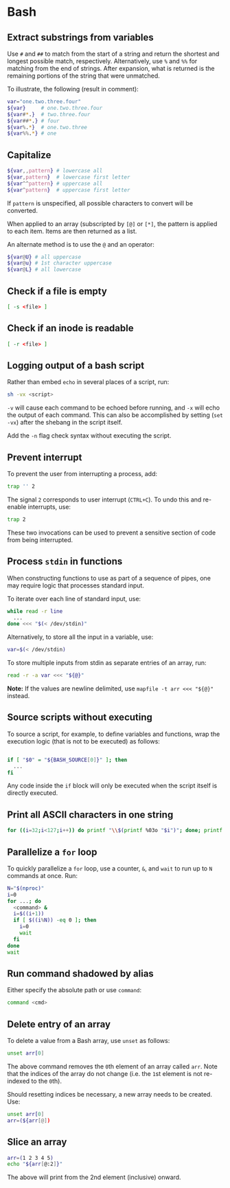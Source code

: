 # Bash

## Extract substrings from variables

Use `#` and `##` to match from the start of a string and return the shortest and
longest possible match, respectively. Alternatively, use `%` and `%%` for
matching from the end of strings. After expansion, what is returned is the
remaining portions of the string that were unmatched.

To illustrate, the following (result in comment):

```bash
var="one.two.three.four"
${var}     # one.two.three.four
${var#*.}  # two.three.four
${var##*.} # four
${var%.*}  # one.two.three
${var%%.*} # one
```

## Capitalize

```bash
${var,,pattern} # lowercase all
${var,pattern}  # lowercase first letter
${var^^pattern} # uppercase all
${var^pattern}  # uppercase first letter
```

If `pattern` is unspecified, all possible characters to convert will be
converted.

When applied to an array (subscripted by `[@]` or `[*]`, the pattern is applied
to each item. Items are then returned as a list.

An alternate method is to use the `@` and an operator:

```bash
${var@U} # all uppercase
${var@u} # 1st character uppercase
${var@L} # all lowercase
```

## Check if a file is empty

```bash
[ -s <file> ]
```

## Check if an inode is readable

```bash
[ -r <file> ]
```

## Logging output of a bash script

Rather than embed `echo` in several places of a script, run:

```bash
sh -vx <script>
```

`-v` will cause each command to be echoed before running, and `-x` will echo the
output of each command. This can also be accomplished by setting (`set -vx`)
after the shebang in the script itself.

Add the `-n` flag check syntax without executing the script.

## Prevent interrupt

To prevent the user from interrupting a process, add:

```bash
trap '' 2
```

The signal `2` corresponds to user interrupt (`CTRL+C`). To undo this and
re-enable interrupts, use:

```bash
trap 2
```

These two invocations can be used to prevent a sensitive section of code from
being interrupted.

## Process `stdin` in functions

When constructing functions to use as part of a sequence of pipes, one may
require logic that processes standard input.

To iterate over each line of standard input, use:

```bash
while read -r line
  ...
done <<< "$(< /dev/stdin)"
```

Alternatively, to store all the input in a variable, use:

```bash
var=$(< /dev/stdin)
```

To store multiple inputs from stdin as separate entries of an array, run:

```bash
read -r -a var <<< "${@}"
```

**Note:** If the values are newline delimited, use `mapfile -t arr <<< "${@}"`
instead.

## Source scripts without executing

To source a script, for example, to define variables and functions, wrap the
execution logic (that is not to be executed) as follows:

```bash

if [ "$0" = "${BASH_SOURCE[0]}" ]; then
  ...
fi
```

Any code inside the `if` block will only be executed when the script itself is
directly executed.

## Print all ASCII characters in one string

```bash
for ((i=32;i<127;i++)) do printf "\\$(printf %03o "$i")"; done; printf "\n"
```

## Parallelize a `for` loop

To quickly parallelize a `for` loop, use a counter, `&`, and `wait` to run up to
`N` commands at once. Run:

```bash
N="$(nproc)"
i=0
for ...; do
  <command> &
  i=$((i+1))
  if [ $((i%N)) -eq 0 ]; then
    i=0
    wait
  fi
done
wait
```

## Run command shadowed by alias

Either specify the absolute path or use `command`:

```sh
command <cmd>
```

## Delete entry of an array

To delete a value from a Bash array, use `unset` as follows:

```bash
unset arr[0]
```

The above command removes the `0`th element of an array called `arr`. Note that
the indices of the array do not change (i.e. the `1`st element is not re-indexed
to the `0`th).

Should resetting indices be necessary, a new array needs to be created. Use:

```bash
unset arr[0]
arr=(${arr[@])
```

## Slice an array

```sh
arr=(1 2 3 4 5)
echo "${arr[@:2]}"
```

The above will print from the 2nd element (inclusive) onward.
